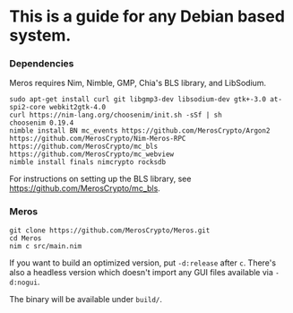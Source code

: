 # This is a guide for any Debian based system.

### Dependencies

Meros requires Nim, Nimble, GMP, Chia's BLS library, and LibSodium.

```
sudo apt-get install curl git libgmp3-dev libsodium-dev gtk+-3.0 at-spi2-core webkit2gtk-4.0
curl https://nim-lang.org/choosenim/init.sh -sSf | sh
choosenim 0.19.4
nimble install BN mc_events https://github.com/MerosCrypto/Argon2 https://github.com/MerosCrypto/Nim-Meros-RPC https://github.com/MerosCrypto/mc_bls https://github.com/MerosCrypto/mc_webview
nimble install finals nimcrypto rocksdb
```

For instructions on setting up the BLS library, see https://github.com/MerosCrypto/mc_bls.

### Meros

```
git clone https://github.com/MerosCrypto/Meros.git
cd Meros
nim c src/main.nim
```

If you want to build an optimized version, put `-d:release` after `c`. There's also a headless version which doesn't import any GUI files available via `-d:nogui`.

The binary will be available under `build/`.
